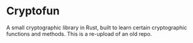 # Cryptofun

A small cryptographic library in Rust, built to learn certain cryptographic functions and methods. This is a re-upload of an old repo.